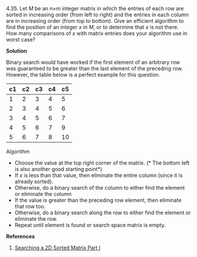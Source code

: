 4.35. Let *M* be an *n×m* integer matrix in which the entries of each row are sorted in 
increasing order (from left to right) and the entries in each column are in increasing order 
(from top to bottom). Give an efficient algorithm to find the position of an integer *x* in *M*,
or to determine that *x* is not there. How many comparisons of *x* with matrix entries does your
algorithm use in worst case?

**Solution**

Binary search would have worked if the first element of an arbitrary row was guaranteed to be
greater than the last element of the preceding row. However, the table below is a perfect example for
this question.

|c1 |c2 |c3 |c4 |c5  |
|---|---|---|---|----|
| 1 | 2 | 3 | 4 | 5  |
| 2 | 3 | 4 | 5 | 6  |
| 3 | 4 | 5 | 6 | 7  |
| 4 | 5 | 6 | 7 | 9  |
| 5 | 6 | 7 | 8 | 10 |

Algorithm

* Choose the value at the top right corner of the matrix. (* The bottom left is also another good starting point*)
* If *x* is less than that value, then eliminate the entire column (since it is already sorted).
* Otherwise, do a binary search of the column to either find the element or eliminate the column
* If the value is greater than the preceding row element, then eliminate that row too.
* Otherwise, do a binary search along the row to either find the element or eliminate the row.
* Repeat until element is found or search space matrix is empty.

**References**

1. [Searching a 2D Sorted Matrix Part I](http://articles.leetcode.com/searching-2d-sorted-matrix)
